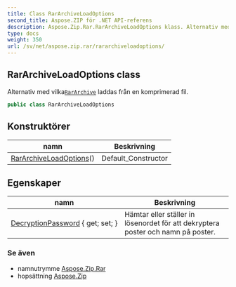 ```yaml
---
title: Class RarArchiveLoadOptions
second_title: Aspose.ZIP för .NET API-referens
description: Aspose.Zip.Rar.RarArchiveLoadOptions klass. Alternativ med vilkaRarArchive laddas från en komprimerad fil.
type: docs
weight: 350
url: /sv/net/aspose.zip.rar/rararchiveloadoptions/
---
```

## RarArchiveLoadOptions class

Alternativ med vilka[`RarArchive`](../rararchive/) laddas från en komprimerad fil.

```csharp
public class RarArchiveLoadOptions
```

## Konstruktörer

| namn | Beskrivning |
| --- | --- |
| [RarArchiveLoadOptions](rararchiveloadoptions/)() | Default_Constructor |

## Egenskaper

| namn | Beskrivning |
| --- | --- |
| [DecryptionPassword](../../aspose.zip.rar/rararchiveloadoptions/decryptionpassword/) { get; set; } | Hämtar eller ställer in lösenordet för att dekryptera poster och namn på poster. |

### Se även

* namnutrymme [Aspose.Zip.Rar](../../aspose.zip.rar/)
* hopsättning [Aspose.Zip](../../)


